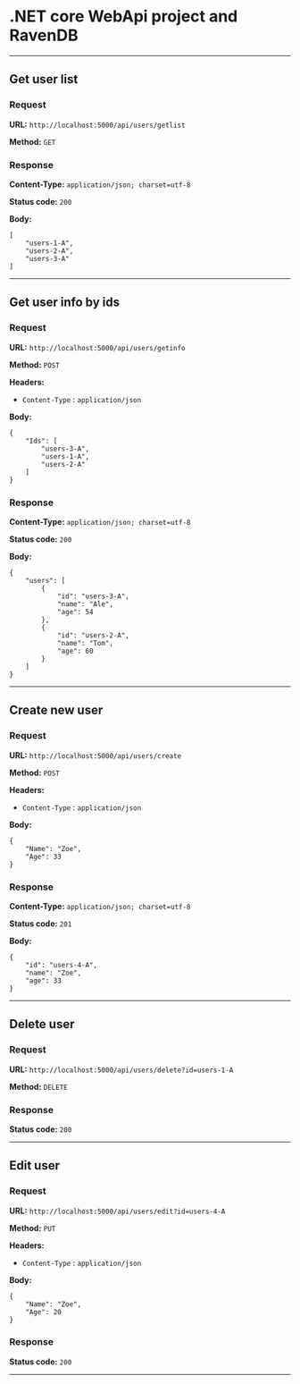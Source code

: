 # .NET core WebApi project and RavenDB


---

## Get user list

### Request

**URL:** `http://localhost:5000/api/users/getlist`

**Method:** `GET`

### Response

**Content-Type:** `application/json; charset=utf-8`

**Status code:** `200`

**Body:**
```
[
    "users-1-A",
    "users-2-A",
    "users-3-A"
]
```

---

## Get user info by ids

### Request

**URL:** `http://localhost:5000/api/users/getinfo`

**Method:** `POST`

**Headers:**

- `Content-Type` : `application/json`

**Body:**
```
{
	"Ids": [
		"users-3-A",
		"users-1-A",
		"users-2-A"
	]
}
```

### Response

**Content-Type:** `application/json; charset=utf-8`

**Status code:** `200`

**Body:**
```
{
    "users": [
        {
            "id": "users-3-A",
            "name": "Ale",
            "age": 54
        },
        {
            "id": "users-2-A",
            "name": "Tom",
            "age": 60
        }
    ]
}
```

---

## Create new user

### Request

**URL:** `http://localhost:5000/api/users/create`

**Method:** `POST`

**Headers:**

- `Content-Type` : `application/json`

**Body:**
```
{
	"Name": "Zoe",
	"Age": 33
}
```

### Response

**Content-Type:** `application/json; charset=utf-8`

**Status code:** `201`

**Body:**
```
{
    "id": "users-4-A",
    "name": "Zoe",
    "age": 33
}
```

---

## Delete user

### Request

**URL:** `http://localhost:5000/api/users/delete?id=users-1-A`

**Method:** `DELETE`

### Response

**Status code:** `200`

---

## Edit user

### Request

**URL:** `http://localhost:5000/api/users/edit?id=users-4-A`

**Method:** `PUT`

**Headers:**

- `Content-Type` : `application/json`

**Body:**
```
{
	"Name": "Zoe",
	"Age": 20
}
```

### Response

**Status code:** `200`

---
